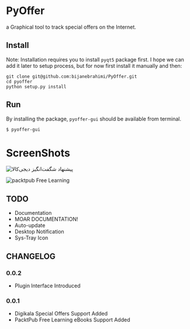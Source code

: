 # PyOffer

a Graphical tool to track special offers on the Internet.

## Install

Note: Installation requires you to install `pyqt5` package first. I hope we can
add it later to setup process, but for now first install it manually and then:

```
git clone git@github.com:bijanebrahimi/PyOffer.git
cd pyoffer
python setup.py install
```

## Run

By installing the package, `pyoffer-gui` should be available from terminal.

```sh
$ pyoffer-gui
```

# ScreenShots

![پیشنهاد شگفت‌انگیز دیجی‌کالا](http://bijanebrahimi.github.io/PyOffer/screenshots/digikala-plugin.png)

![packtpub Free Learning](http://bijanebrahimi.github.io/PyOffer/screenshots/packtpub-plugin.png)

## TODO

* Documentation
* MOAR DOCUMENTATION!
* Auto-update
* Desktop Notification
* Sys-Tray Icon

## CHANGELOG

### 0.0.2
- Plugin Interface Introduced

### 0.0.1
- Digikala Special Offers Support Added
- PacktPub Free Learning eBooks Support Added
